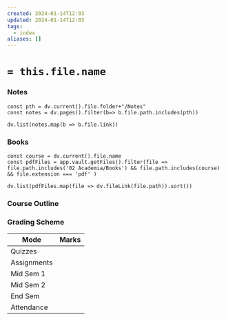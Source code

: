 ```yaml
---
created: 2024-01-14T12:03
updated: 2024-01-14T12:03
tags:
  - index
aliases: []
---
```


# `= this.file.name`

### Notes
```dataviewjs
const pth = dv.current().file.folder+"/Notes"
const notes = dv.pages().filter(b=> b.file.path.includes(pth))

dv.list(notes.map(b => b.file.link))
```

### Books
```dataviewjs
const course = dv.current().file.name
const pdfFiles = app.vault.getFiles().filter(file => file.path.includes('02 Academia/Books') && file.path.includes(course) && file.extension === 'pdf' )

dv.list(pdfFiles.map(file => dv.fileLink(file.path)).sort())
```

### Course Outline


### Grading Scheme
| Mode        | Marks |
| ----------- | ----- |
| Quizzes     |       |
| Assignments |       |
| Mid Sem 1   |       |
| Mid Sem 2   |       |
| End Sem     |       |
| Attendance  |       |